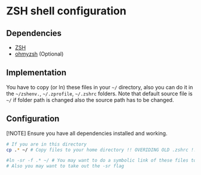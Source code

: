 # ZSH shell configuration

## Dependencies
- [ZSH](https://github.com/ohmyzsh/ohmyzsh/wiki/Installing-ZSH)
- [ohmyzsh](https://github.com/ohmyzsh/ohmyzsh) (Optional)

## Implementation
You have to copy (or ln) these files in your `~/` directory, also you can do it in the `~/zshenv.`, `~/.zprofile`, `~/.zshrc` folders. Note that default source file is `~/` if folder path is changed also the source path has to be changed.

## Configuration

[!NOTE]
Ensure you have all dependencies installed and working.

```bash
# If you are in this directory
cp .* ~/ # Copy files to your home directory !! OVERIDING OLD .zshrc !!

#ln -sr -f .* ~/ # You may want to do a symbolic link of these files to your configuration files, !! REPLACING old .zshrc !!
# Also you may want to take out the -sr flag
```
